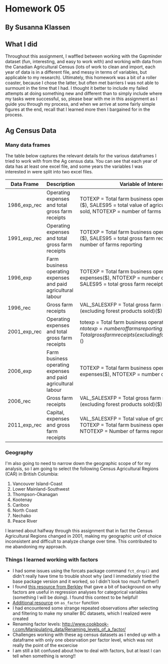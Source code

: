 # Homework 05
## By Susanna Klassen

## What I did

Throughout this assignment, I waffled between working with the Gapminder dataset (fun, interesting, and easy to work with) and working with data from the Canadian Agricultural Census (lots of work to clean and import, each year of data is in a different file, and messy in terms of variables, but applicable to my research). Ultimately, this homework was a bit of a roller coaster, because I chose the latter, but often met barriers I was not able to surmount in the time that I had. I thought it better to include my failed attempts at doing something new and different than to simply include where my tasks were successful, so, please bear with me in this assignment as I guide you through my process, and when we arrive at some fairly simple figures at the end, recall that I learned more then I bargained for in the process.

## Ag Census Data

### Many data frames

The table below captures the relevant details for the various dataframes I tried to work with from the Ag census data. You can see that each year of data has at least one excel file, and some years the variables I was interested in were split into two excel files. 

Data Frame | Description | Variable of Interest  
------------ | ------------- | ------------- 
1986_exp_rec | Operating expenses and total gross farm receipts | TOTEXP = Total farm business operating expenses ($), SALES95 = total value of agricultural products sold, NTOTEXP = number of farms reporting
1991_exp_rec | Operating expenses and total gross farm receipts | TOTEXP = Total farm business operating expenses ($), SALES95 = total gross farm receipts, NTOTEXP = number of farms reporting
1996_exp | Farm business operating expenses and paid agricultural labour | TOTEXP = Total farm business operating expenses($), NTOTEXP = number of farms reporting, SALES95 = total gross farm receipts
1996_rec | Gross farm receipts | VAL_SALESXFP = Total gross farm receipts (excluding forest products sold)($)
2001_exp_rec | Operating expenses and total gross farm receipts | totexp = Total farm business operating expenses($), ntotexp = number of farms reporting, salesxfp = Total gross farm receipts (excluding forest products sold)($) 
2006_exp | Farm business operating expenses and paid agricultural labour | TOTEXP = Total farm business operating expenses($), NTOTEXP = number of farms reporting
2006_rec | Gross farm receipts | VAL_SALESXFP = Total gross farm receipts (excluding forest products sold)($)
2011_exp_rec | Capital, expenses and gross farm receipts | VAL_SALESXFP = Total value of gross farm receipts, TOTEXP = Total farm business operating expenses, NTOTEXP = Number of farms reporting


### Geography

I'm also going to need to narrow down the geographic scope of for my analysis, so I am going to select the following Census Agricultural Regions (CAR) in British Columbia:
1. Vancouver Island-Coast
2. Lower Mainland-Southwest
3. Thompson-Okanagan
4. Kootenay
5. Cariboo
6. North Coast
7. Nechako
8. Peace River

I learned about halfway through this assignment that in fact the Census Agricultural Regions changed in 2001, making my geographic unit of choice inconsistent and difficult to analyze change over time. This contributed to me abandoning my approach.

### Things I learned working with factors

- I had some issues using the forcats package command ```fct_drop()``` and didn't really have time to trouble shoot why (and I immediately tried the base package version and it worked, so I didn't look too much further!)
- I found <a href="https://www.stat.berkeley.edu/classes/s133/factors.html">this resource from Berkley</a> that gave a bit of background on why factors are useful in regression analyses for categorical variables (something I will be doing). I found this context to be helpful!
- <a href="https://rdrr.io/cran/forcats/man/as_factor.html">Additional resource</a> on ```as_factor``` function 
- I had encountered some strange repeated observations after selecting and filtering to make my smaller BC datasets, which I realized were created 
- Renaming factor levels: http://www.cookbook-r.com/Manipulating_data/Renaming_levels_of_a_factor/
- Challenges working with these ag census datasets as I ended up with a dataframe with only one obesrvation per factor level, which was not really the point of the excercise
- I am still a bit confused about how to deal with factors, but at least I can tell when something is wrong!!